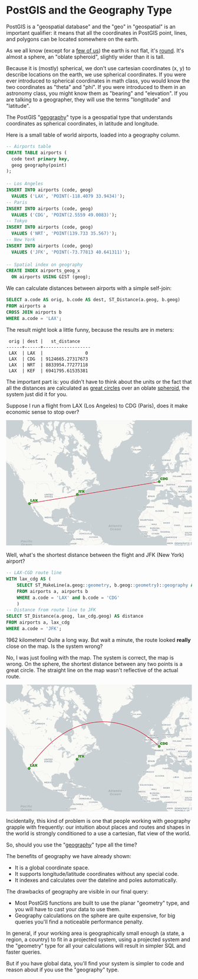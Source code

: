 # PostGIS and the Geography Type

PostGIS is a "geospatial database" and the "geo" in "geospatial" is an important qualifier: it means that all the coordinates in PostGIS point, lines, and polygons can be located somewhere on the earth.

As we all know (except for a [few of us](https://en.wikipedia.org/wiki/Flat_Earth)) the earth is not flat, it's [round](https://en.wikipedia.org/wiki/Geodesy#Geoid_and_reference_ellipsoid). It's almost a sphere, an "oblate spheroid", slightly wider than it is tall. 

Because it is (mostly) spherical, we don't use cartesian coordinates (x, y) to describe locations on the earth, we use spherical coordinates. If you were ever introduced to spherical coordinates in math class, you would know the two coordinates as "theta" and "phi". If you were introduced to them in an astronomy class, you might know them as "bearing" and "elevation". If you are talking to a geographer, they will use the terms "longtitude" and "latitude".

The PostGIS "[geography](https://postgis.net/workshops/postgis-intro/geography.html)" type is a geospatial type that understands coordinates as spherical coordinates, in latitude and longitude. 

Here is a small table of world airports, loaded into a geography column.

```sql
-- Airports table
CREATE TABLE airports (
  code text primary key,
  geog geography(point)
);

-- Los Angeles
INSERT INTO airports (code, geog)
  VALUES ('LAX', 'POINT(-118.4079 33.9434)');
-- Paris
INSERT INTO airports (code, geog)
  VALUES ('CDG', 'POINT(2.5559 49.0083)');
-- Tokyo
INSERT INTO airports (code, geog)
  VALUES ('NRT', 'POINT(139.733 35.567)');
-- New York
INSERT INTO airports (code, geog)
  VALUES ('JFK', 'POINT(-73.77813 40.641311)');

-- Spatial index on geography
CREATE INDEX airports_geog_x 
  ON airports USING GIST (geog);
```

We can calculate distances between airports with a simple self-join:

```sql
SELECT a.code AS orig, b.code AS dest, ST_Distance(a.geog, b.geog)
FROM airports a
CROSS JOIN airports b
WHERE a.code = 'LAX';
```

The result might look a little funny, because the results are in meters:

```
 orig | dest |   st_distance    
------+------+------------------
 LAX  | LAX  |                0
 LAX  | CDG  | 9124665.27317673
 LAX  | NRT  | 8833954.77277118
 LAX  | KEF  | 6941795.61535381
```

The important part is: you didn't have to think about the units or the fact that all the distances are calculated as [great circles](https://en.wikipedia.org/wiki/Great_circle) over an oblate [spheroid](https://en.wikipedia.org/wiki/Spheroid), the system just did it for you.

Suppose I run a flight from LAX (Los Angeles) to CDG (Paris), does it make economic sense to stop over? 

<img src="img/map1.png" >

Well, what's the shortest distance between the flight and JFK (New York) airport?

```sql
-- LAX-CGD route line
WITH lax_cdg AS (
    SELECT ST_MakeLine(a.geog::geometry, b.geog::geometry)::geography AS geog
    FROM airports a, airports b
    WHERE a.code = 'LAX' and b.code = 'CDG'
    )
-- Distance from route line to JFK
SELECT ST_Distance(a.geog, lax_cdg.geog) AS distance
FROM airports a, lax_cdg
WHERE a.code = 'JFK';
```

1962 kilometers! Quite a long way. But wait a minute, the route looked **really** close on the map. Is the system wrong?

No, I was just fooling with the map. The system is correct, the map is wrong. On the sphere, the shortest distance between any two points is a great circle. The straight line on the map wasn't reflective of the actual route.

<img src="img/map2.png" >

Incidentally, this kind of problem is one that people working with geography grapple with frequently: our intuition about places and routes and shapes in the world is strongly conditioned to a use a cartesian, flat view of the world. 

So, should you use the "[geography](https://postgis.net/workshops/postgis-intro/geography.html)" type all the time?

The benefits of geography we have already shown:

* It is a global coordinate space.
* It supports longitude/latitude coordinates without any special code.
* It indexes and calculates over the dateline and poles automatically.

The drawbacks of geography are visible in our final query:

* Most PostGIS functions are built to use the planar "geometry" type, and you will have to cast your data to use them.
* Geography calculations on the sphere are quite expensive, for big queries you'll find a noticeable performance penalty.

In general, if your working area is geographically small enough (a state, a region, a country) to fit in a projected system, using a projected system and the "geometry" type for all your calculations will result in simpler SQL and faster queries. 

But if you have global data, you'll find your system is simpler to code and reason about if you use the "geography" type.

